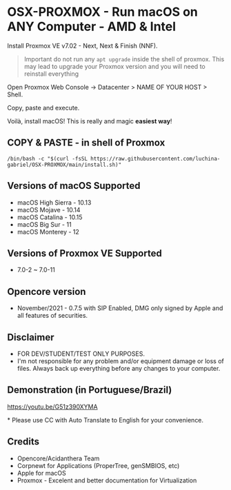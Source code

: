 # OSX-PROXMOX - Run macOS on ANY Computer - AMD & Intel

Install Proxmox VE v7.02 - Next, Next & Finish (NNF).

> Important do not run any `apt upgrade` inside the shell of proxmox. This may lead to upgrade your Proxmox version and you will need to reinstall everything

Open Proxmox Web Console -> Datacenter > NAME OF YOUR HOST > Shell.

Copy, paste and execute.

Voilà, install macOS! This is really and magic **easiest way**!

## COPY & PASTE - in shell of Proxmox

```
/bin/bash -c "$(curl -fsSL https://raw.githubusercontent.com/luchina-gabriel/OSX-PROXMOX/main/install.sh)"
```

## Versions of macOS Supported
* macOS High Sierra - 10.13
* macOS Mojave - 10.14
* macOS Catalina - 10.15
* macOS Big Sur - 11
* macOS Monterey - 12

## Versions of Proxmox VE Supported
* 7.0-2 ~ 7.0-11

## Opencore version
* November/2021 - 0.7.5 with SIP Enabled, DMG only signed by Apple and all features of securities.

## Disclaimer

- FOR DEV/STUDENT/TEST ONLY PURPOSES.
- I'm not responsible for any problem and/or equipment damage or loss of files. Always back up everything before any changes to your computer.

## Demonstration (in Portuguese/Brazil)

https://youtu.be/G51z390XYMA

\* Please use CC with Auto Translate to English for your convenience.

## Credits

- Opencore/Acidanthera Team
- Corpnewt for Applications (ProperTree, genSMBIOS, etc)
- Apple for macOS
- Proxmox - Excelent and better documentation for Virtualization
